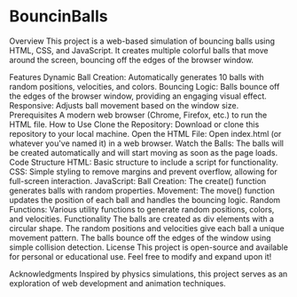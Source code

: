 # BouncinBalls
Overview
This project is a web-based simulation of bouncing balls using HTML, CSS, and JavaScript. It creates multiple colorful balls that move around the screen, bouncing off the edges of the browser window.

Features
Dynamic Ball Creation: Automatically generates 10 balls with random positions, velocities, and colors.
Bouncing Logic: Balls bounce off the edges of the browser window, providing an engaging visual effect.
Responsive: Adjusts ball movement based on the window size.
Prerequisites
A modern web browser (Chrome, Firefox, etc.) to run the HTML file.
How to Use
Clone the Repository: Download or clone this repository to your local machine.
Open the HTML File: Open index.html (or whatever you've named it) in a web browser.
Watch the Balls: The balls will be created automatically and will start moving as soon as the page loads.
Code Structure
HTML: Basic structure to include a script for functionality.
CSS: Simple styling to remove margins and prevent overflow, allowing for full-screen interaction.
JavaScript:
Ball Creation: The create() function generates balls with random properties.
Movement: The move() function updates the position of each ball and handles the bouncing logic.
Random Functions: Various utility functions to generate random positions, colors, and velocities.
Functionality
The balls are created as div elements with a circular shape.
The random positions and velocities give each ball a unique movement pattern.
The balls bounce off the edges of the window using simple collision detection.
License
This project is open-source and available for personal or educational use. Feel free to modify and expand upon it!

Acknowledgments
Inspired by physics simulations, this project serves as an exploration of web development and animation techniques.
